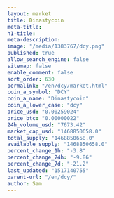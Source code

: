 ```yaml
---
layout: market
title: Dinastycoin
meta-title: 
h1-title: 
meta-description: 
image: "/media/1383767/dcy.png"
published: true
allow_search_engine: false
sitemap: false
enable_comment: false
sort_order: 630
permalink: "/en/dcy/market.html"
coin_a_symbol: "DCY"
coin_a_name: "Dinastycoin"
coin_a_lower_case: "dcy"
price_usd: "0.00259024"
price_btc: "0.00000022"
24h_volume_usd: "7673.42"
market_cap_usd: "1468850658.0"
total_supply: "1468850658.0"
available_supply: "1468850658.0"
percent_change_1h: "-3.8"
percent_change_24h: "-9.86"
percent_change_7d: "-21.2"
last_updated: "1517140755"
parent-url: "/en/dcy/"
author: Sam
---
```


